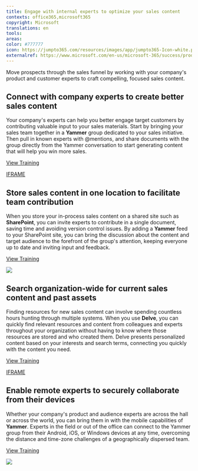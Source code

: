 ```yaml
---
title: Engage with internal experts to optimize your sales content
contexts: office365,microsoft365
copyright: Microsoft
translations: en
tools: 
areas: 
color: #777777
icon: https://jumpto365.com/resources/images/app/jumpto365-Icon-white.png
externalref: https://www.microsoft.com/en-us/microsoft-365/success/productivitylibrary/engage-with-internal-experts-to-optimize-your-sales-content
---
```

Move prospects through the sales funnel by working with your company&apos;s product and customer experts to craft compelling, focused sales content.


## Connect with company experts to create better sales content

Your company's experts can help you better engage target customers by contributing valuable input to your sales materials. Start by bringing your sales team together in a **Yammer** group dedicated to your sales initiative. Then pull in known experts with @mentions, and share documents with the group directly from the Yammer conversation to start generating content that will help you win more sales.

[View Training](https://support.office.com/article/Communicate-in-groups-52db606b-2f29-4a9a-8cbb-b43bf2a27d2e)

[IFRAME](https://www.microsoft.com/en-us/videoplayer/embed/RE1TRuX)

## Store sales content in one location to facilitate team contribution

When you store your in-process sales content on a shared site such as **SharePoint**, you can invite experts to contribute in a single document, saving time and avoiding version control issues. By adding a **Yammer** feed to your SharePoint site, you can bring the discussion about the content and target audience to the forefront of the group's attention, keeping everyone up to date and inviting input and feedback.

[View Training](https://support.office.com/article/Embed-a-Yammer-feed-into-a-SharePoint-site-4817d2fa-50f6-4f25-88a0-a312745768d4)

![](http://img-prod-cms-rt-microsoft-com.akamaized.net/cms/api/am/imageFileData/RE1YrxC?ver=c0c2)

## Search organization-wide for current sales content and past assets

Finding resources for new sales content can involve spending countless hours hunting through multiple systems. When you use **Delve**, you can quickly find relevant resources and content from colleagues and experts throughout your organization without having to know where those resources are stored and who created them. Delve presents personalized content based on your interests and search terms, connecting you quickly with the content you need.

[View Training](https://support.office.com/article/What-is-Office-Delve-1315665a-c6af-4409-a28d-49f8916878ca)

[IFRAME](https://www.microsoft.com/en-us/videoplayer/embed/RE1TrEK)

## Enable remote experts to securely collaborate from their devices

Whether your company's product and audience experts are across the hall or across the world, you can bring them in with the mobile capabilities of **Yammer**. Experts in the field or out of the office can connect to the Yammer group from their Android, iOS, or Windows devices at any time, overcoming the distance and time-zone challenges of a geographically dispersed team.

[View Training](https://support.office.com/article/Set-up-Yammer-to-stay-connected-with-your-network-on-your-mobile-phone-1bbd7c52-0207-4b50-a1b7-c0184c75a66a)

![](http://img-prod-cms-rt-microsoft-com.akamaized.net/cms/api/am/imageFileData/RE1NLNh?ver=9859)

